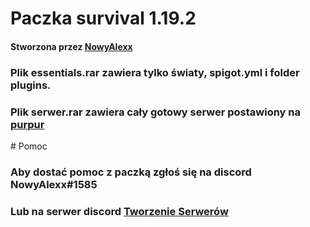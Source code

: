 <h1>Paczka survival 1.19.2</h1>
<h4>Stworzona przez <a href="https://github.com/NowyAlexx">NowyAlexx</a></h2>
<p></p>
<h3>Plik essentials.rar zawiera tylko światy, spigot.yml i folder plugins.</h3>
<h3>Plik serwer.rar zawiera cały gotowy serwer postawiony na <a href="https://purpurmc.org">purpur</a></h3>
<p></p>
# Pomoc
<h3>Aby dostać pomoc z paczką zgłoś się na discord <a>NowyAlexx#1585</a></h3>
<h3>Lub na serwer discord <a href="https://dc.tworzeieserwerow.pl">Tworzenie Serwerów</a></h3>
